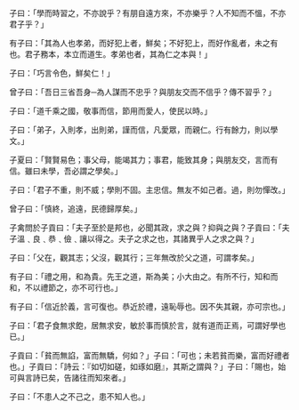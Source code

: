 子曰：「學而時習之，不亦說乎？有朋自遠方來，不亦樂乎？人不知而不慍，不亦君子乎？」

有子曰：「其為人也孝弟，而好犯上者，鮮矣；不好犯上，而好作亂者，未之有也。君子務本，本立而道生。孝弟也者，其為仁之本與！」

子曰：「巧言令色，鮮矣仁！」

曾子曰：「吾日三省吾身─為人謀而不忠乎？與朋友交而不信乎？傳不習乎？」

子曰：「道千乘之國，敬事而信，節用而愛人，使民以時。」

子曰：「弟子，入則孝，出則弟，謹而信，凡愛眾，而親仁。行有餘力，則以學文。」

子夏曰：「賢賢易色；事父母，能竭其力；事君，能致其身；與朋友交，言而有信。雖曰未學，吾必謂之學矣。」

子曰：「君子不重，則不威；學則不固。主忠信。無友不如己者。過，則勿憚改。」

曾子曰：「慎終，追遠，民德歸厚矣。」

子禽問於子貢曰：「夫子至於是邦也，必聞其政，求之與？抑與之與？子貢曰：「夫子溫﹑良﹑恭﹑儉﹑讓以得之。夫子之求之也，其諸異乎人之求之與？」

子曰：「父在，觀其志；父沒，觀其行；三年無改於父之道，可謂孝矣。」

有子曰：「禮之用，和為貴。先王之道，斯為美；小大由之。有所不行，知和而和，不以禮節之，亦不可行也。」

有子曰：「信近於義，言可復也。恭近於禮，遠恥辱也。因不失其親，亦可宗也。」

子曰：「君子食無求飽，居無求安，敏於事而慎於言，就有道而正焉，可謂好學也已。」

子貢曰：「貧而無諂，富而無驕，何如？」子曰：「可也；未若貧而樂，富而好禮者也。」子貢曰：「詩云：『如切如磋，如琢如磨』，其斯之謂與？」子曰：「賜也，始可與言詩已矣，告諸往而知來者。」

子曰：「不患人之不己之，患不知人也。」
